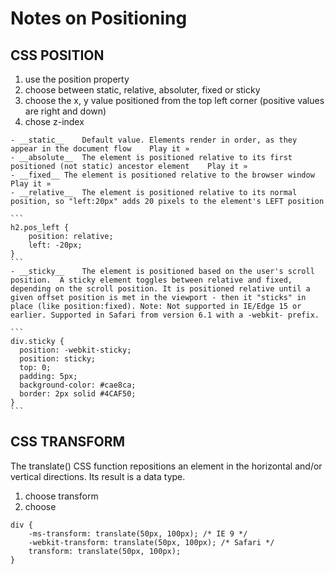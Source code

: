 # Notes on Positioning

## CSS POSITION

  1. use the position property
  2. choose between static, relative, absoluter, fixed or sticky
  3. choose the x, y value positioned from the top left corner (positive values are right and down)
  4. chose z-index

    - __static__	Default value. Elements render in order, as they appear in the document flow	Play it »
    - __absolute__	The element is positioned relative to its first positioned (not static) ancestor element	Play it »
    - __fixed__	The element is positioned relative to the browser window	Play it »
    - __relative__	The element is positioned relative to its normal position, so "left:20px" adds 20 pixels to the element's LEFT position

    ```
    h2.pos_left {
        position: relative;
        left: -20px;
    }
    ```
    - __sticky__	The element is positioned based on the user's scroll position.  A sticky element toggles between relative and fixed, depending on the scroll position. It is positioned relative until a given offset position is met in the viewport - then it "sticks" in place (like position:fixed). Note: Not supported in IE/Edge 15 or earlier. Supported in Safari from version 6.1 with a -webkit- prefix.

    ```
    div.sticky {
      position: -webkit-sticky;
      position: sticky;
      top: 0;
      padding: 5px;
      background-color: #cae8ca;
      border: 2px solid #4CAF50;
    }
    ```

## CSS TRANSFORM
The translate() CSS function repositions an element in the horizontal and/or vertical directions. Its result is a <transform-function> data type.
  1. choose transform
  2. choose 

```
div {
    -ms-transform: translate(50px, 100px); /* IE 9 */
    -webkit-transform: translate(50px, 100px); /* Safari */
    transform: translate(50px, 100px);
}
```
